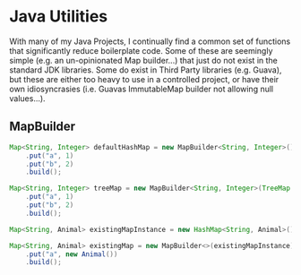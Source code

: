 # Java Utilities

With many of my Java Projects, I continually find a common set of functions that significantly reduce boilerplate code. Some of these are seemingly simple (e.g. an un-opinionated Map builder...) that just do not exist in the standard JDK libraries. Some do exist in Third Party libraries (e.g. Guava), but these are either too heavy to use in a controlled project, or have their own idiosyncrasies (i.e. Guavas ImmutableMap builder not allowing null values...).

## MapBuilder

```java
Map<String, Integer> defaultHashMap = new MapBuilder<String, Integer>()
    .put("a", 1)
    .put("b", 2)
    .build();

Map<String, Integer> treeMap = new MapBuilder<String, Integer>(TreeMap.class)
    .put("a", 1)
    .put("b", 2)
    .build();

Map<String, Animal> existingMapInstance = new HashMap<String, Animal>();

Map<String, Animal> existingMap = new MapBuilder<>(existingMapInstance)
    .put("a", new Animal())
    .build();
```
